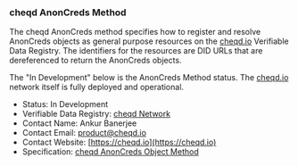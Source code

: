 ### cheqd AnonCreds Method

The cheqd AnonCreds method specifies how to register and resolve AnonCreds objects as general purpose resources on the [cheqd.io](https://cheqd.io) Verifiable Data Registry. The identifiers for the resources are DID URLs that are dereferenced to return the AnonCreds objects.

The "In Development" below is the AnonCreds Method status. The [cheqd.io](https://cheqd.io) network itself is fully deployed and operational.

- Status: In Development
- Verifiable Data Registry: [cheqd Network](https://cheqd.io)
- Contact Name: Ankur Banerjee
- Contact Email: product@cheqd.io
- Contact Website: [https://cheqd.io](https://cheqd.io)
- Specification: [cheqd AnonCreds Object Method](https://docs.cheqd.io/identity/guides/resources/using-on-ledger-resources-to-support-anoncreds)
